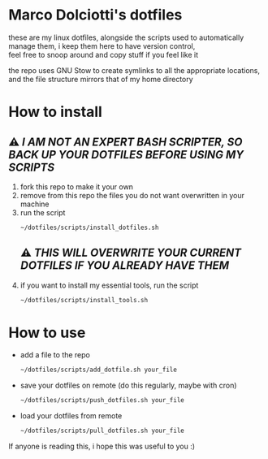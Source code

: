 # Marco Dolciotti's dotfiles

these are my linux dotfiles, alongside the scripts used to automatically\
manage them, i keep them here to have version control,\
feel free to snoop around and copy stuff if you feel like it

the repo uses GNU Stow to create symlinks to all the appropriate locations,\
and the file structure mirrors that of my home directory

# How to install

## :warning: *I AM NOT AN EXPERT BASH SCRIPTER, SO BACK UP YOUR DOTFILES BEFORE USING MY SCRIPTS*

1. fork this repo to make it your own
2. remove from this repo the files you do not want overwritten in your machine
3. run the script
    ```bash
    ~/dotfiles/scripts/install_dotfiles.sh
    ```
    ## :warning: *THIS WILL OVERWRITE YOUR CURRENT DOTFILES IF YOU ALREADY HAVE THEM*
4. if you want to install my essential tools, run the script
    ```bash
    ~/dotfiles/scripts/install_tools.sh
    ```
    

# How to use

- add a file to the repo
    ```bash
    ~/dotfiles/scripts/add_dotfile.sh your_file
    ```
- save your dotfiles on remote (do this regularly, maybe with cron)
    ```bash
    ~/dotfiles/scripts/push_dotfiles.sh your_file
    ```
- load your dotfiles from remote
    ```bash
    ~/dotfiles/scripts/pull_dotfiles.sh your_file
    ```

If anyone is reading this, i hope this was useful to you :)

